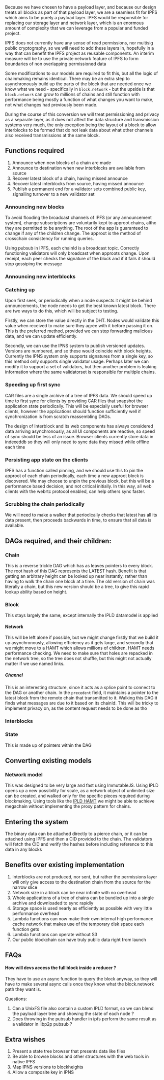 Because we have chosen to have a payload layer, and because our design treats all blocks as part of that payload layer, we are a seamless fit for IPFS which aims to be purely a payload layer. IPFS would be responsible for replacing our storage layer and network layer, which is an enormous amount of complexity that we can leverage from a popular and funded project.

IPFS does not currently have any sense of read permissions, nor multisig public cryptography, so we will need to add these layers in, hopefully in a way that can benefit the IPFS project as reusable components. An interim measure will be to use the private network feature of IPFS to form boundaries of non overlapping permissioned data

Some modifications to our models are required to fit this, but all the logic of chainmaking remains identical. There may be an extra step to asynchronously build up the parts of the block that are needed once we know what we need - specifically in `block.network` - but the upside is that `block.network` can grow to millions of chains and still function with performance being mostly a function of what changes you want to make, not what changes had previously been made.

During the course of this conversion we will treat permissioning and privacy as a separate layer, as it does not affect the data structure and transmission systems very much, the only exception being the layout of a block to allow interblocks to be formed that do not leak data about what other channels also received transmissions at the same block.

## Functions required

1. Announce when new blocks of a chain are made
1. Announce to destination when new interblocks are available from source
1. Recover latest block of a chain, having missed announce
1. Recover latest interblocks from source, having missed announce
1. Publish a permanent end for a validator sets combined public key, signalling turnover to a new validator set

### Announcing new blocks

To avoid flooding the broadcast channels of IPFS (or any announcement system), change subscriptions are voluntarily kept to approot chains, altho they are permitted to be anything. The root of the app is guaranteed to change if any of the children change. The approot is the method of crosschain consistency for running queries.

Using pubsub in IPFS, each chainId is a broadcast topic. Correctly functioning validators will only broadcast when approots change. Upon receipt, each peer checks the signature of the block and if it fails it should stop gossiping the message

### Announcing new interblocks

### Catching up

Upon first seek, or periodically when a node suspects it might be behind announcements, the node needs to get the best known latest block. There are two ways to do this, which will be subject to testing.

Firstly, we can store the value directly in the DHT. Nodes would validate this value when received to make sure they agree with it before passing it on. This is the preferred method, provided we can stop forwarding malicious data, and we can update efficiently.

Secondly, we can use the IPNS system to publish versioned updates. Versions are numbered, and so these would coincide with block heights. Currently the IPNS system only supports signatures from a single key, so this method only supports single validator usage. Perhaps later we can modify it to support a set of validators, but then another problem is leaking information where the same validatorset is responsible for multiple chains.

### Speeding up first sync

CAR files are a single archive of a tree of IPFS data. We should speed up time to first sync for clients by providing CAR files that snapshot the application state periodically. This will be especially useful for browser clients, however the applications should function sufficiently well if synchronization is from scratch reassembling DAGs.

The design of Interblock and its web components has always considered data arriving asynchronously, as all UI components are reactive, so speed of sync should be less of an issue. Browser clients currently store data in indexeddb so they will only need to sync data they missed while offline each time

### Persisting app state on the clients

IPFS has a function called pinning, and we should use this to pin the approot of each chain periodically, each time a new approot block is discovered. We may choose to unpin the previous block, but this will be a performance based decision, and not critical initially. In this way, all web clients with the webrtc protocol enabled, can help others sync faster.

### Scrubbing the chain periodically

We will need to make a walker that periodically checks that latest has all its data present, then proceeds backwards in time, to ensure that all data is available.

## DAGs required, and their children:

### Chain

This is a reverse trickle DAG which has as leaves pointers to every block.
The root hash of this DAG represents the LATEST hash. Benefit is that getting an arbitrary height can be looked up near instantly, rather than having to walk the chain one block at a time.  The old version of chain was literally a chain, but this new version should be a tree, to give this rapid lookup ability based on height.

### Block
This stays largely the same, except internally the IPLD datamodel is applied

#### Network
This will be left alone if possible, but we might change firstly that we build it up asynchronously, allowing efficiency as it gets large, and secondly that we might move to a HAMT which allows millions of children.  HAMT needs performance checking.  We need to make sure that holes are repacked in the network tree, so the tree does not shuffle, but this might not actually matter if we use named links.

##### Channel
This is an interesting structure, since it acts as a splice point to connect to the DAG or another chain.  In the `precedent` field, it maintains a pointer to the latest block from the remote chain that transmitted to it.  Walking this DAG it finds what messages are due to it based on its chainId.  This will be tricky to implement privacy on, as the content request needs to be done as tho 

### Interblocks

### State

This is made up of pointers within the DAG

## Converting existing models

### Network model

This was designed to be very large and fast using ImmutableJS. Using IPLD opens up a new possibility for scale, as a network object of unlimited size can be created, and walked only for the specific pieces required during blockmaking. Using tools like the [IPLD HAMT](https://github.com/rvagg/js-ipld-hashmap) we might be able to achieve megachain without implementing the proxy pattern for chains.

## Entering the system

The binary data can be attached directly to a pierce chain, or it can be attached using IPFS and then a CID provided to the chain. The validators will fetch the CID and verify the hashes before including reference to this data in any blocks

## Benefits over existing implementation

1. Interblocks are not produced, nor sent, but rather the permissions layer will only give access to the destination chain from the source for the narrow slice
1. Network size in a block can be near infinite with no overhead
1. Whole applications of a tree of chains can be bundled up into a single archive and downloaded to sync rapidly
1. Storage space is used nearly as efficiently as possible with very little performance overhead
1. Lambda functions can now make their own internal high performance cache network that makes use of the temporary disk space each function gets
1. Lambda functions can operate without S3
1. Our public blockchain can have truly public data right from launch

## FAQs

#### How will devs access the full block inside a reducer ?

They have to use an async function to query the block anyway, so they will have to make several async calls once they know what the block.network path they want is.

Questions:

1. Can a UnixFS file also contain a custom IPLD format, so we can blend the payload layer tree and showing the state of each node ?
1. Does throwing in the pubsub handler in ipfs perform the same result as a validator in libp2p pubsub ?

## Extra wishes

1. Present a state tree browser that presents data like files
1. Be able to browse blocks and other structures with the web tools in native IPFS
1. Map IPNS versions to blockheights
1. Allow a composite key in IPNS
